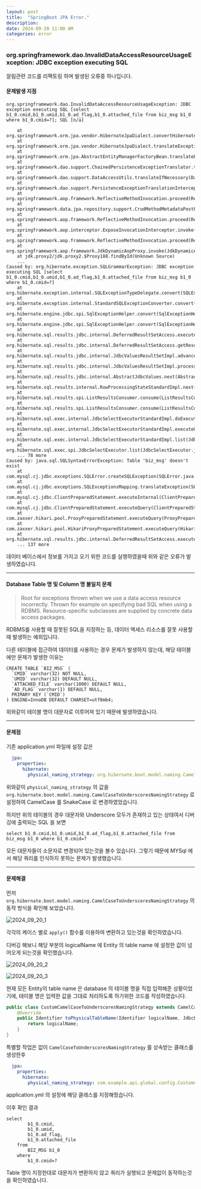 ```yaml
---
layout: post  
title:  "SpringBoot JPA Error."
description:  
date: 2024-09-20 11:00 AM  
categories: error
---
```


### org.springframework.dao.InvalidDataAccessResourceUsageException: JDBC exception executing SQL

알림관련 코드를 리팩토링 하며 발생된 오류중 하나입니다.

#### 문제발생 지점

```console
org.springframework.dao.InvalidDataAccessResourceUsageException: JDBC exception executing SQL [select b1_0.cmid,b1_0.umid,b1_0.ad_flag,b1_0.attached_file from biz_msg b1_0 where b1_0.cmid=?]; SQL [n/a]

	at org.springframework.orm.jpa.vendor.HibernateJpaDialect.convertHibernateAccessException(HibernateJpaDialect.java:256)
	at org.springframework.orm.jpa.vendor.HibernateJpaDialect.translateExceptionIfPossible(HibernateJpaDialect.java:232)
	at org.springframework.orm.jpa.AbstractEntityManagerFactoryBean.translateExceptionIfPossible(AbstractEntityManagerFactoryBean.java:550)
	at org.springframework.dao.support.ChainedPersistenceExceptionTranslator.translateExceptionIfPossible(ChainedPersistenceExceptionTranslator.java:61)
	at org.springframework.dao.support.DataAccessUtils.translateIfNecessary(DataAccessUtils.java:242)
	at org.springframework.dao.support.PersistenceExceptionTranslationInterceptor.invoke(PersistenceExceptionTranslationInterceptor.java:152)
	at org.springframework.aop.framework.ReflectiveMethodInvocation.proceed(ReflectiveMethodInvocation.java:184)
	at org.springframework.data.jpa.repository.support.CrudMethodMetadataPostProcessor$CrudMethodMetadataPopulatingMethodInterceptor.invoke(CrudMethodMetadataPostProcessor.java:163)
	at org.springframework.aop.framework.ReflectiveMethodInvocation.proceed(ReflectiveMethodInvocation.java:184)
	at org.springframework.aop.interceptor.ExposeInvocationInterceptor.invoke(ExposeInvocationInterceptor.java:97)
	at org.springframework.aop.framework.ReflectiveMethodInvocation.proceed(ReflectiveMethodInvocation.java:184)
	at org.springframework.aop.framework.JdkDynamicAopProxy.invoke(JdkDynamicAopProxy.java:223)
	at jdk.proxy2/jdk.proxy2.$Proxy188.findById(Unknown Source)
	...
Caused by: org.hibernate.exception.SQLGrammarException: JDBC exception executing SQL [select b1_0.cmid,b1_0.umid,b1_0.ad_flag,b1_0.attached_file from biz_msg b1_0 where b1_0.cmid=?]
	at org.hibernate.exception.internal.SQLExceptionTypeDelegate.convert(SQLExceptionTypeDelegate.java:64)
	at org.hibernate.exception.internal.StandardSQLExceptionConverter.convert(StandardSQLExceptionConverter.java:56)
	at org.hibernate.engine.jdbc.spi.SqlExceptionHelper.convert(SqlExceptionHelper.java:109)
	at org.hibernate.engine.jdbc.spi.SqlExceptionHelper.convert(SqlExceptionHelper.java:95)
	at org.hibernate.sql.results.jdbc.internal.DeferredResultSetAccess.executeQuery(DeferredResultSetAccess.java:253)
	at org.hibernate.sql.results.jdbc.internal.DeferredResultSetAccess.getResultSet(DeferredResultSetAccess.java:146)
	at org.hibernate.sql.results.jdbc.internal.JdbcValuesResultSetImpl.advanceNext(JdbcValuesResultSetImpl.java:205)
	at org.hibernate.sql.results.jdbc.internal.JdbcValuesResultSetImpl.processNext(JdbcValuesResultSetImpl.java:85)
	at org.hibernate.sql.results.jdbc.internal.AbstractJdbcValues.next(AbstractJdbcValues.java:29)
	at org.hibernate.sql.results.internal.RowProcessingStateStandardImpl.next(RowProcessingStateStandardImpl.java:88)
	at org.hibernate.sql.results.spi.ListResultsConsumer.consume(ListResultsConsumer.java:183)
	at org.hibernate.sql.results.spi.ListResultsConsumer.consume(ListResultsConsumer.java:33)
	at org.hibernate.sql.exec.internal.JdbcSelectExecutorStandardImpl.doExecuteQuery(JdbcSelectExecutorStandardImpl.java:443)
	at org.hibernate.sql.exec.internal.JdbcSelectExecutorStandardImpl.executeQuery(JdbcSelectExecutorStandardImpl.java:166)
	at org.hibernate.sql.exec.internal.JdbcSelectExecutorStandardImpl.list(JdbcSelectExecutorStandardImpl.java:91)
	at org.hibernate.sql.exec.spi.JdbcSelectExecutor.list(JdbcSelectExecutor.java:31)
	... 78 more
Caused by: java.sql.SQLSyntaxErrorException: Table 'biz_msg' doesn't exist
	at com.mysql.cj.jdbc.exceptions.SQLError.createSQLException(SQLError.java:121)
	at com.mysql.cj.jdbc.exceptions.SQLExceptionsMapping.translateException(SQLExceptionsMapping.java:122)
	at com.mysql.cj.jdbc.ClientPreparedStatement.executeInternal(ClientPreparedStatement.java:916)
	at com.mysql.cj.jdbc.ClientPreparedStatement.executeQuery(ClientPreparedStatement.java:972)
	at com.zaxxer.hikari.pool.ProxyPreparedStatement.executeQuery(ProxyPreparedStatement.java:52)
	at com.zaxxer.hikari.pool.HikariProxyPreparedStatement.executeQuery(HikariProxyPreparedStatement.java)
	at org.hibernate.sql.results.jdbc.internal.DeferredResultSetAccess.executeQuery(DeferredResultSetAccess.java:217)
	... 137 more

```

데이터 베이스에서 정보를 가지고 오기 위한 코드를 실행하였을때 위와 같은 오류가 발생하였습니다.

---

#### Database Table 명 및 Column 명 불일치 문제

> Root for exceptions thrown when we use a data access resource incorrectly. Thrown for example on specifying bad SQL when using a RDBMS. Resource-specific subclasses are supplied by concrete data access packages.

RDBMS를 사용할 때 잘못된 SQL을 지정하는 등, 데이터 액세스 리소스를 잘못 사용할때 발생하는 예외입니다.

다른 테이블에 접근하여 데이터를 사용하는 경우 문제가 발생하지 않는데, 해당 테이블에만 문제가 발생한 이유는

```mysql
CREATE TABLE `BIZ_MSG` (
  `CMID` varchar(32) NOT NULL,
  `UMID` varchar(32) DEFAULT NULL,
  `ATTACHED_FILE` varchar(1000) DEFAULT NULL,
  `AD_FLAG` varchar(1) DEFAULT NULL,
  PRIMARY KEY (`CMID`)
) ENGINE=InnoDB DEFAULT CHARSET=utf8mb4;
```

위와같이 테이블 명이 대문자로 이루어져 있기 때문에 발생하였습니다.

---

#### 문제점

기존 application.yml 파일에 설정 값은

```yaml
  jpa:
    properties:
      hibernate:
        physical_naming_strategy: org.hibernate.boot.model.naming.CamelCaseToUnderscoresNamingStrategy
```

위와같이 `physical_naming_strategy` 의 값을 `org.hibernate.boot.model.naming.CamelCaseToUnderscoresNamingStrategy` 로 설정하여
CamelCase 를 SnakeCase 로 변경하였었습니다.

하지만 위의 테이블의 경우 대문자와 Underscore 모두가 존재하고 있는 상태여서 디버깅에 출력되는 SQL 을 보면

```mysql
select b1_0.cmid,b1_0.umid,b1_0.ad_flag,b1_0.attached_file from biz_msg b1_0 where b1_0.cmid=?
```

모든 대문자들이 소문자로 변경되어 있는것을 볼수 있습니다. 그렇기 때문에 MYSql 에서 해당 쿼리를 인식하지 못하는 문제가 발생했습니다.

---

#### 문제해결

먼저 `org.hibernate.boot.model.naming.CamelCaseToUnderscoresNamingStrategy` 의 동작 방식을 확인해 보았습니다.

![2024_09_20_1](/assets/img/post/2024-09-20-1.png)

각각의 케이스 별로 `apply()` 함수를 이용하여 변환하고 있는것을 확인하였습니다.

디버깅 해보니 해당 부분의 logicalName 에 Entity 의 table name 에 설정한 값이 넘어오게 되는것을 확인했습니다.


![2024_09_20_2](/assets/img/post/2024-09-20-2.png)

![2024_09_20_3](/assets/img/post/2024-09-20-3.png)


현재 모든 Entity의 table name 은 database 의 테이블 명을 직접 입력해준 상황이었기에,
테이블 명은 입력한 값을 그대로 처리하도록 하기위한 코드를 작성하였습니다.

```java
public class CustomCamelCaseToUnderscoresNamingStrategy extends CamelCaseToUnderscoresNamingStrategy {
    @Override
    public Identifier toPhysicalTableName(Identifier logicalName, JdbcEnvironment jdbcEnvironment) {
        return logicalName;
    }
}
```

특별할 작업은 없이 `CamelCaseToUnderscoresNamingStrategy` 를 상속받는 클래스를 생성한후

```yaml
  jpa:
    properties:
      hibernate:
        physical_naming_strategy: com.example.api.global.config.CustomCamelCaseToUnderscoresNamingStrategy
```

application.yml 의 설정에 해당 클래스를 지정해줬습니다.

이후 확인 결과

```mysql
select
        b1_0.cmid,
        b1_0.umid,
        b1_0.ad_flag,
        b1_0.attached_file 
    from
        BIZ_MSG b1_0 
    where
        b1_0.cmid=?
```

Table 명이 지정한대로 대문자가 변환하지 않고 쿼리가 실행되고 문제없이 동작하는것을 확인하였습니다.